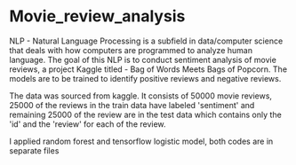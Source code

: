 # Movie_review_analysis

NLP - Natural Language Processing is a subfield in data/computer science that deals with how computers are programmed to analyze human language. The goal of this NLP is to conduct sentiment analysis of movie reviews, a project Kaggle titled - Bag of Words Meets Bags of Popcorn. The models are to be trained to identify positive reviews and negative reviews.

The data was sourced from kaggle. It consists of 50000 movie reviews, 25000 of the reviews in the train data have labeled 'sentiment' and remaining 25000 of the review are in the test data which contains only the 'id' and the 'review' for each of the review.

I applied random forest and tensorflow logistic model, both codes are in separate files

